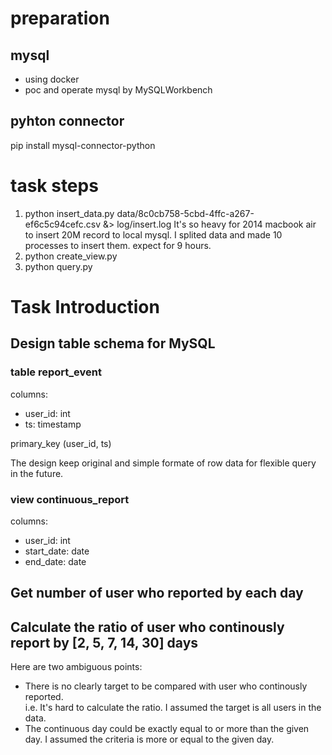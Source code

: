 
# preparation
## mysql
- using docker
- poc and operate mysql by MySQLWorkbench
## pyhton connector
pip install mysql-connector-python

# task steps
1. python insert_data.py data/8c0cb758-5cbd-4ffc-a267-ef6c5c94cefc.csv &>  log/insert.log
It's so heavy for 2014 macbook air to insert 20M record to local mysql. I splited data and made 10 processes to insert them. expect for 9 hours.
2. python create_view.py
3. python query.py

# Task Introduction
## Design table schema for MySQL
### table report_event
columns:  
- user_id: int
- ts: timestamp  

primary_key (user_id, ts)  

The design keep original and simple formate of row data for flexible query in the future.  

### view continuous_report
columns:
- user_id: int
- start_date: date
- end_date: date

  

## Get number of user who reported by each day
  

## Calculate the ratio of user who continously report by [2, 5, 7, 14, 30] days
Here are two ambiguous points:  
- There is no clearly target to be compared with user who continously reported.  
i.e. It's hard to calculate the ratio. I assumed the target is all users in the data.
- The continuous day could be exactly equal to or more than the given day. I assumed the criteria is more or equal to the given day.
